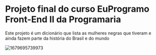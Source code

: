 # Projeto final do curso EuProgramo Front-End II da Programaria

Este projeto é um dicionário que lista as mulheres negras que tiveram e ainda fazem parte da história do Brasil e do mundo

![1679695739973](https://user-images.githubusercontent.com/95101635/227653449-9388fc92-7b2b-47b8-baec-8314064b6e47.png)
